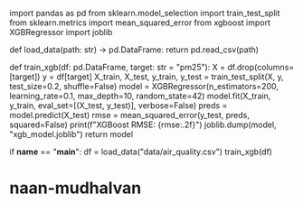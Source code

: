 import pandas as pd
from sklearn.model_selection import train_test_split
from sklearn.metrics import mean_squared_error
from xgboost import XGBRegressor
import joblib

def load_data(path: str) -> pd.DataFrame:
    return pd.read_csv(path)

def train_xgb(df: pd.DataFrame, target: str = "pm25"):
    X = df.drop(columns=[target])
    y = df[target]
    X_train, X_test, y_train, y_test = train_test_split(X, y, test_size=0.2, shuffle=False)
    model = XGBRegressor(n_estimators=200, learning_rate=0.1, max_depth=10, random_state=42)
    model.fit(X_train, y_train, eval_set=[(X_test, y_test)], verbose=False)
    preds = model.predict(X_test)
    rmse = mean_squared_error(y_test, preds, squared=False)
    print(f"XGBoost RMSE: {rmse:.2f}")
    joblib.dump(model, "xgb_model.joblib")
    return model

if __name__ == "__main__":
    df = load_data("data/air_quality.csv")
    train_xgb(df)
# naan-mudhalvan
